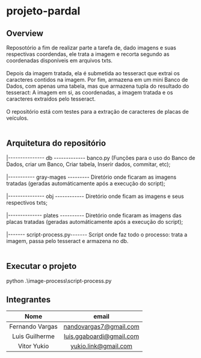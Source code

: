 # projeto-pardal

## Overview
Reposotório a fim de realizar parte a tarefa de, dado imagens e suas respectivas coordendas, ele trata a imagem e recorta segundo as coordenadas disponíveis em arquivos txts. <br></br>
Depois da imagem tratada, ela é submetida ao tesseract que extrai os caracteres contidos na imagem.
Por fim, armazena em um mini Banco de Dados, com apenas uma tabela, mas que armazena tupla do resultado do tesseract: A imagem em si, as coordenadas, a imagem tratada e os caracteres extraidos pelo tesseract. <br></br>
O repositório está com testes para a extração de caracteres de placas de veículos. <br></br>

## Arquitetura do repositório

|--------------- db ------------- banco.py (Funções para o uso do Banco de Dados, criar um Banco, Criar tabela, Inserir dados, commitar, etc); <br></br>
|----------- gray-mages --------- Diretório onde ficaram as imagens tratadas (geradas automáticamente após a execução do script); <br></br>
|--------------- obj ------------ Diretório onde ficam as imagens e seus respectivos txts; <br></br>
|-------------- plates ---------- Diretório onde ficaram as imagens das placas tratadas (geradas automáticamente após a execução do script); <br></br>
|------- script-process.py------- Script onde faz todo o processo: trata a imagem, passa pelo tesseract e armazena no db. <br></br>

## Executar o projeto
python .\image-process\script-process.py

## Integrantes
|      Nome       |           email          |
|:---------------:|:------------------------:|
| Fernando Vargas |  nandovargas7@gmail.com  |
|  Luis Guilherme | luis.ggaboardi@gmail.com |
|   Vitor Yukio   |   yukio.link@gmail.com   |
